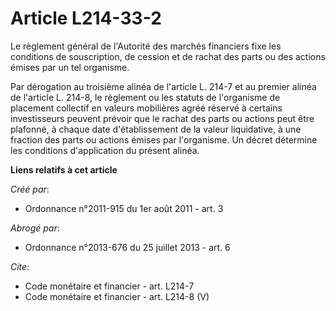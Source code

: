 # Article L214-33-2

Le règlement général de l'Autorité des marchés financiers fixe les conditions de souscription, de cession et de rachat des
parts ou des actions émises par un tel organisme. 

Par dérogation au troisième alinéa de l'article L. 214-7 et au premier alinéa de l'article L. 214-8, le règlement ou les
statuts de l'organisme de placement collectif en valeurs mobilières agréé réservé à certains investisseurs peuvent prévoir
que le rachat des parts ou actions peut être plafonné, à chaque date d'établissement de la valeur liquidative, à une fraction
des parts ou actions émises par l'organisme. Un décret détermine les conditions d'application du présent alinéa.

**Liens relatifs à cet article**

_Créé par_:

  - Ordonnance n°2011-915 du 1er août 2011 - art. 3

_Abrogé par_:

  - Ordonnance n°2013-676 du 25 juillet 2013 - art. 6

_Cite_:

  - Code monétaire et financier - art. L214-7
  - Code monétaire et financier - art. L214-8 (V)
